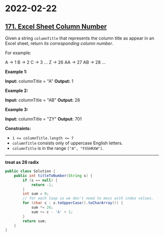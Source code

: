# 2022-02-22

## [171. Excel Sheet Column Number](https://leetcode.com/problems/excel-sheet-column-number/)

Given a string `columnTitle` that represents the column title as appear in an Excel sheet, return _its corresponding column number_.

For example:

A -> 1
B -> 2
C -> 3
...
Z -> 26
AA -> 27
AB -> 28
...

**Example 1:**

**Input:** columnTitle = "A"
**Output:** 1

**Example 2:**

**Input:** columnTitle = "AB"
**Output:** 28

**Example 3:**

**Input:** columnTitle = "ZY"
**Output:** 701

**Constraints:**

- `1 <= columnTitle.length <= 7`
- `columnTitle` consists only of uppercase English letters.
- `columnTitle` is in the range `["A", "FXSHRXW"]`.

---

**treat as 26 radix**

```java
public class Solution {
    public int titleToNumber(String s) {
        if (s == null) {
            return -1;
        }
        int sum = 0;
        // for each loop so we don't need to mess with index values.
        for (char c : s.toUpperCase().toCharArray()) {
            sum *= 26;
            sum += c - 'A' + 1;
        }
        return sum;
    }
}

```
